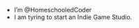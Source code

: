 - I’m @HomeschooledCoder
- I am tyring to start an Indie Game Studio.

<!---
HomeschooledCoder/HomeschooledCoder is a ✨ special ✨ repository because its `README.md` (this file) appears on your GitHub profile.
You can click the Preview link to take a look at your changes.
--->
